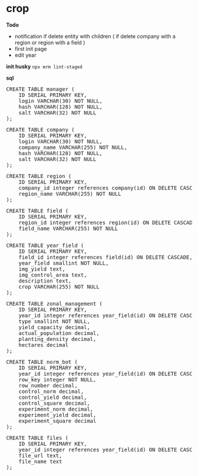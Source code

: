 # crop

**Todo**

 - notification if delete entity with children ( if delete company with a region or region with a field )
 - first init page
 - edit year

**init husky**
`npx mrm lint-staged`

**sql**

<pre>
CREATE TABLE manager (
    ID SERIAL PRIMARY KEY,
    login VARCHAR(30) NOT NULL,
    hash VARCHAR(128) NOT NULL,
    salt VARCHAR(32) NOT NULL
);
</pre>

<pre>
CREATE TABLE company (
    ID SERIAL PRIMARY KEY,
    login VARCHAR(30) NOT NULL,
    company_name VARCHAR(255) NOT NULL,
    hash VARCHAR(128) NOT NULL,
    salt VARCHAR(32) NOT NULL
);
</pre>

<pre>
CREATE TABLE region (
    ID SERIAL PRIMARY KEY,
    company_id integer references company(id) ON DELETE CASCADE,
    region_name VARCHAR(255) NOT NULL
);
</pre>

<pre>
CREATE TABLE field (
    ID SERIAL PRIMARY KEY,
    region_id integer references region(id) ON DELETE CASCADE,
    field_name VARCHAR(255) NOT NULL
);
</pre>

<pre>
CREATE TABLE year_field (
    ID SERIAL PRIMARY KEY,
    field_id integer references field(id) ON DELETE CASCADE,
    year_field smallint NOT NULL,
    img_yield text,
    img_control_area text,
    description text,
    crop VARCHAR(255) NOT NULL
);
</pre>

<pre>
CREATE TABLE zonal_management (
    ID SERIAL PRIMARY KEY,
    year_id integer references year_field(id) ON DELETE CASCADE,
    type smallint NOT NULL,
    yield_capacity decimal,
    actual_population decimal,
    planting_density decimal,
    hectares decimal
);
</pre>

<pre>
CREATE TABLE norm_bot (
    ID SERIAL PRIMARY KEY,
    year_id integer references year_field(id) ON DELETE CASCADE,
    row_key integer NOT NULL,
    row_number decimal,
    control_norm decimal,
    control_yield decimal,
    control_square decimal,
    experiment_norm decimal,
    experiment_yield decimal,
    experiment_square decimal
);
</pre>


<pre>
CREATE TABLE files (
    ID SERIAL PRIMARY KEY,
    year_id integer references year_field(id) ON DELETE CASCADE,
    file_url text,
    file_name text
);
</pre>
